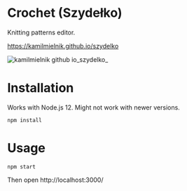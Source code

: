 # Crochet (Szydełko)

Knitting patterns editor.

https://kamilmielnik.github.io/szydelko

![kamilmielnik github io_szydelko_](https://user-images.githubusercontent.com/6830683/201760705-f5cfd5c4-04ae-4fb7-bfb6-33c888195945.png)


# Installation

Works with Node.js 12. Might not work with newer versions.

```Shell
npm install
```

# Usage

```Shell
npm start
```

Then open http://localhost:3000/
